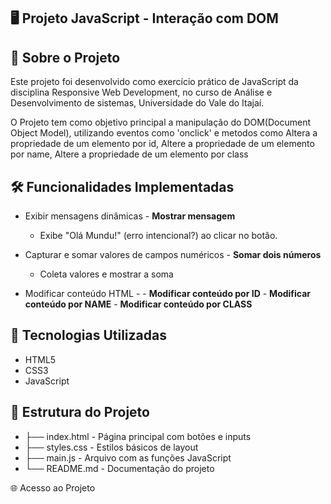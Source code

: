 ## 🖥️ Projeto JavaScript - Interação com DOM
## 📌 Sobre o Projeto
Este projeto foi desenvolvido como exercício prático de JavaScript da disciplina Responsive Web Development, no curso de Análise e Desenvolvimento de sistemas, Universidade do Vale do Itajaí.

O Projeto tem como objetivo principal a manipulação do DOM(Document Object Model), utilizando eventos como 'onclick' e metodos como Altera a propriedade de um elemento por id, Altere a propriedade de um elemento por name, Altere a propriedade de um elemento por class

## 🛠️ Funcionalidades Implementadas
- Exibir mensagens dinâmicas - **Mostrar mensagem**
   - Exibe "Olá Mundu!" (erro intencional?) ao clicar no botão.
     
- Capturar e somar valores de campos numéricos - **Somar dois números**
   - Coleta valores e mostrar a soma 

- Modificar conteúdo HTML - - **Modificar conteúdo por ID** - **Modificar conteúdo por NAME** - **Modificar conteúdo por CLASS** 

## 🧩 Tecnologias Utilizadas
- HTML5
- CSS3
- JavaScript

## 🚀 Estrutura do Projeto
- ├── index.html - Página principal com botões e inputs
- ├── styles.css - Estilos básicos de layout
- ├── main.js - Arquivo com as funções JavaScript
- └── README.md - Documentação do projeto

🌐 Acesso ao Projeto

